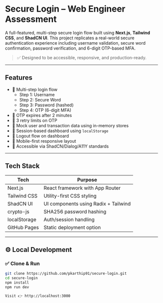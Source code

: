 # Secure Login – Web Engineer Assessment

A full-featured, multi-step secure login flow built using **Next.js**, **Tailwind CSS**, and **ShadCN UI**. This project replicates a real-world secure authentication experience including username validation, secure word confirmation, password verification, and 6-digit OTP-based MFA.

> ✅ Designed to be accessible, responsive, and production-ready.

---

## Features

- 🔸 Multi-step login flow
  - Step 1: Username
  - Step 2: Secure Word
  - Step 3: Password (hashed)
  - Step 4: OTP (6-digit MFA)
- 🔸 OTP expires after 2 minutes
- 🔸 3 retry limits on OTP
- 🔸 Mock user and transaction data using in-memory stores
- 🔸 Session-based dashboard using `localStorage`
- 🔸 Logout flow on dashboard
- 🔸 Mobile-first responsive layout
- 🔸 Accessible via ShadCN/Dialog/A11Y standards

---

## Tech Stack

| Tech           | Purpose                         |
|----------------|----------------------------------|
| Next.js        | React framework with App Router |
| Tailwind CSS   | Utility-first CSS styling       |
| ShadCN UI      | UI components using Radix + Tailwind |
| crypto-js      | SHA256 password hashing         |
| localStorage   | Auth/session handling           |
| GitHub Pages   | Static deployment option        |

---


## ⚙️ Local Development

### ✅ Clone & Run

```bash
git clone https://github.com/pkarthip91/secure-login.git
cd secure-login
npm install
npm run dev

Visit 👉 http://localhost:3000

